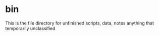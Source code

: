 # bin
This is the file directory for unfinished scripts, data, notes anything that temporarily unclassified
